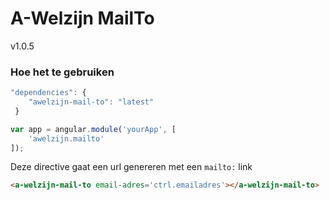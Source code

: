 # A-Welzijn MailTo

v1.0.5

### Hoe het te gebruiken

```javascript
"dependencies": {
	"awelzijn-mail-to": "latest"
 }
```
```javascript
var app = angular.module('yourApp', [
	'awelzijn.mailto'
]);
```

Deze directive gaat een url genereren met een `mailto:` link

```html
<a-welzijn-mail-to email-adres='ctrl.emailadres'></a-welzijn-mail-to>
```